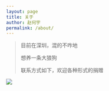 ```yaml
---
layout: page
title: 关于
author: 赵何宇
permalink: /about/
---
```


> 目前在深圳，混的不咋地
>
> 想养一条大狼狗
>
> 联系方式如下，欢迎各种形式的捐赠

![](https://avatars0.githubusercontent.com/u/31268524?v=4&s=460)